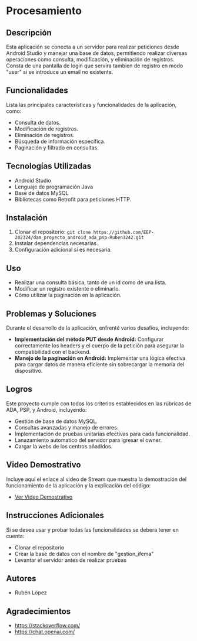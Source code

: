 # Procesamiento

## Descripción
Esta aplicación se conecta a un servidor para realizar peticiones desde Android Studio y manejar una base de datos, permitiendo realizar diversas operaciones como consulta, modificación, y eliminación de registros. Consta de una pantalla de login que servira tambien de registro en modo "user" si se introduce un email no existente.

## Funcionalidades
Lista las principales características y funcionalidades de la aplicación, como:
- Consulta de datos.
- Modificación de registros.
- Eliminación de registros.
- Búsqueda de información específica.
- Paginación y filtrado en consultas.

## Tecnologías Utilizadas
- Android Studio
- Lenguaje de programación Java
- Base de datos MySQL
- Bibliotecas como Retrofit para peticiones HTTP.

## Instalación
1. Clonar el repositorio: `git clone https://github.com/EEP-202324/dam_proyecto_android_ada_psp-Ruben3242.git`
2. Instalar dependencias necesarias.
3. Configuración adicional si es necesaria.

## Uso
- Realizar una consulta básica, tanto de un id como de una lista.
- Modificar un registro existente o eliminarlo.
- Cómo utilizar la paginación en la aplicación.

## Problemas y Soluciones
Durante el desarrollo de la aplicación, enfrenté varios desafíos, incluyendo:
- **Implementación del método PUT desde Android:** Configurar correctamente los headers y el cuerpo de la petición para asegurar la compatibilidad con el backend.
- **Manejo de la paginación en Android:** Implementar una lógica efectiva para cargar datos de manera eficiente sin sobrecargar la memoria del dispositivo.

## Logros
Este proyecto cumple con todos los criterios establecidos en las rúbricas de ADA, PSP, y Android, incluyendo:
- Gestión de base de datos MySQL.
- Consultas avanzadas y manejo de errores.
- Implementación de pruebas unitarias efectivas para cada funcionalidad.
- Lanazamiento automatico del servidor para igresar el owner.
- Cargar la webs de los centros añadidos.

## Video Demostrativo
Incluye aquí el enlace al video de Stream que muestra la demostración del funcionamiento de la aplicación y la explicación del código:
- [Ver Video Demostrativo](https://eepmad-my.sharepoint.com/:v:/g/personal/ruben-lopez1_eep-igroup_com/EWIxBCM2IeFEpmfPIgxesroBRtjkdo-L3TyAXuxJsNeYmA?e=jOhNuu&nav=eyJyZWZlcnJhbEluZm8iOnsicmVmZXJyYWxBcHAiOiJTdHJlYW1XZWJBcHAiLCJyZWZlcnJhbFZpZXciOiJTaGFyZURpYWxvZy1MaW5rIiwicmVmZXJyYWxBcHBQbGF0Zm9ybSI6IldlYiIsInJlZmVycmFsTW9kZSI6InZpZXcifX0%3D)

## Instrucciones Adicionales
Si se desea usar y probar todas las funcionalidades se debera tener en cuenta:
- Clonar el repositorio
- Crear la base de datos con el nombre de "gestion_ifema"
- Levantar el servidor antes de realizar pruebas

## Autores
- Rubén López

## Agradecimientos
- https://stackoverflow.com/
- https://chat.openai.com/


